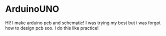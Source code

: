 # ArduinoUNO
HI! I make arduino pcb and schematic! 
I was trying my best but i was forgot how to design pcb soo. I do this like practice!

